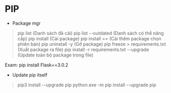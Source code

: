 
# PIP

* Package mgr
> pip list (Danh sách đã cài)
> pip list --outdated (Danh sách có thể nâng cấp)
> pip install <package-name> (Cài package)
> pip install <package-name>==<version> (Cài thêm package chọn phiên bản)
> pip uninstall -y <package-name> (Gỡ package)
> pip freeze > requirements.txt (Xuất package ra file)
> pip install -r requirements.txt --upgrade (Update toàn bộ package trong file)

Exam: pip install Flask==3.0.2

* Update pip itself
> pip3 install --upgrade pip
> python.exe -m pip install --upgrade pip
